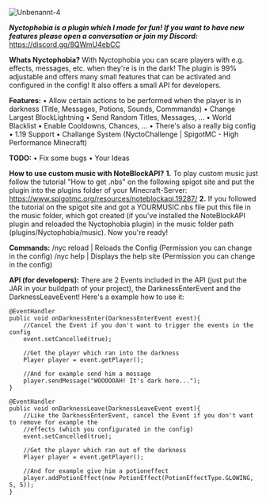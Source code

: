 ![Unbenannt-4](https://user-images.githubusercontent.com/94994775/209411253-7f738c9c-ed14-4d2c-8786-0a2d1953d822.png)

***Nyctophobia is a plugin which I made for fun! If you want to have new features please open a conversation or join my Discord:*** https://discord.gg/8QWmU4ebCC

**Whats Nyctophobia?**
With Nyctophobia you can scare players with e.g. effects, messages, etc. when they're is in the dark! The plugin is 99% adjustable and offers many small features that can be activated and configured in the config! It also offers a small API for developers.

**Features:**
• Allow certain actions to be performed when the player is in darkness (Title, Messages, Potions, Sounds, Commmands)
• Change Largest BlockLightning
• Send Random Titles, Messages, ...
• World Blacklist
• Enable Cooldowns, Chances, ...
• There's also a really big config
• 1.19 Support
• Challange System (NyctoChallenge | SpigotMC - High Performance Minecraft)

**TODO:**
• Fix some bugs
• Your Ideas

**How to use custom music with NoteBlockAPI?**
**1.** To play custom music just follow the tutorial "How to get .nbs" on the following spigot site and put the plugin into the plugins folder of your Minecraft-Server: https://www.spigotmc.org/resources/noteblockapi.19287/
**2.** If you followed the tutorial on the spigot site and got a YOURMUSIC.nbs file put this file in the music folder, which got created (if you've installed the NoteBlockAPI plugin and reloaded the Nyctophobia plugin) in the music folder path (plugins/Nyctophobia/music). Now you're ready!

**Commands:**
/nyc reload | Reloads the Config (Permission you can change in the config)
/nyc help | Displays the help site (Permission you can change in the config)

**API (for developers):**
There are 2 Events included in the API (just put the JAR in your buildpath of your project), the DarknessEnterEvent and the DarknessLeaveEvent! Here's a example how to use it:

    @EventHandler
    public void onDarknessEnter(DarknessEnterEvent event){
        //Cancel the Event if you don't want to trigger the events in the config
        event.setCancelled(true);
       
        //Get the player which ran into the darkness
        Player player = event.getPlayer();
       
        //And for example send him a message
        player.sendMessage("WOOOOOAH! It's dark here...");
    }
   
    @EventHandler
    public void onDarknessLeave(DarknessLeaveEvent event){
        //Like the DarknessEnterEvent, cancel the Event if you don't want to remove for example the
        //effects (which you configurated in the config)
        event.setCancelled(true);

        //Get the player which ran out of the darkness
        Player player = event.getPlayer();

        //And for example give him a potioneffect
        player.addPotionEffect(new PotionEffect(PotionEffectType.GLOWING, 5, 5));
    }
